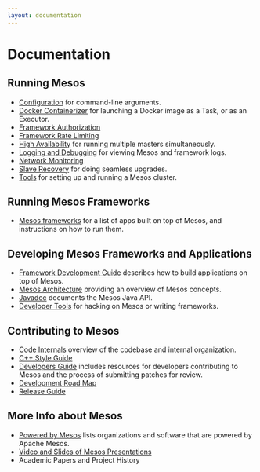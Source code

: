 ```yaml
---
layout: documentation
---
```


# Documentation

## Running Mesos

* [Configuration](/documentation/latest/configuration/) for command-line arguments.
* [Docker Containerizer](/documentation/latest/docker-containerizer/) for launching a Docker image as a Task, or as an Executor.
* [Framework Authorization](/documentation/latest/authorization/)
* [Framework Rate Limiting](/documentation/latest/framework-rate-limiting/)
* [High Availability](/documentation/latest/high-availability/) for running multiple masters simultaneously.
* [Logging and Debugging](/documentation/latest/logging-and-debugging/) for viewing Mesos and framework logs.
* [Network Monitoring](/documentation/latest/network-monitoring/)
* [Slave Recovery](/documentation/latest/slave-recovery/) for doing seamless upgrades.
* [Tools](/documentation/latest/tools/) for setting up and running a Mesos cluster.

## Running Mesos Frameworks

 * [Mesos frameworks](/documentation/latest/mesos-frameworks/) for a list of apps built on top of Mesos, and instructions on how to run them.

## Developing Mesos Frameworks and Applications

* [Framework Development Guide](/documentation/latest/app-framework-development-guide/) describes how to build applications on top of Mesos.
* [Mesos Architecture](/documentation/latest/mesos-architecture/) providing an overview of Mesos concepts.
* [Javadoc](/api/latest/java/) documents the Mesos Java API.
* [Developer Tools](/documentation/latest/tools/) for hacking on Mesos or writing frameworks.

## Contributing to Mesos

* [Code Internals](/documentation/latest/mesos-code-internals/) overview of the codebase and internal organization.
* [C++ Style Guide](/documentation/latest/mesos-c++-style-guide/)
* [Developers Guide](/documentation/latest/mesos-developers-guide/) includes resources for developers contributing to Mesos and the process of submitting patches for review.
* [Development Road Map](/documentation/latest/mesos-roadmap/)
* [Release Guide](/documentation/latest/release-guide/)

## More Info about Mesos

* [Powered by Mesos](/documentation/latest/powered-by-mesos/) lists organizations and software that are powered by Apache Mesos.
* [Video and Slides of Mesos Presentations](/documentation/latest/mesos-presentations/)
* Academic Papers and Project History